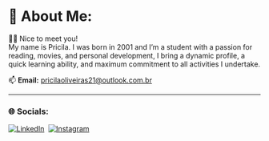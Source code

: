 # 💫 About Me:
👩🏻 Nice to meet you!  
My name is Pricila. I was born in 2001 and I’m a student with a passion for reading, movies, and personal development, I bring a dynamic profile, a quick learning ability, and maximum commitment to all activities I undertake.  

📫 **Email:** pricilaoliveiras21@outlook.com.br  

---

### 🌐 Socials:
[![LinkedIn](https://img.shields.io/badge/LinkedIn-0077B5?style=for-the-badge&logo=linkedin&logoColor=white)](https://www.linkedin.com/in/pricilaoliveirarocha/)&nbsp;
[![Instagram](https://img.shields.io/badge/-Instagram-%23E4405F?style=for-the-badge&logo=instagram&logoColor=white)](https://www.instagram.com/pricilaoliveirarocha/)&nbsp;
